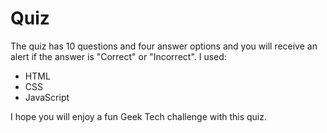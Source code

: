 # Quiz #

The quiz has 10 questions and four answer options and you will receive an alert if the answer is "Correct" or "Incorrect".
I used:
* HTML
* CSS
* JavaScript

I hope you will enjoy a fun Geek Tech challenge with this quiz.
